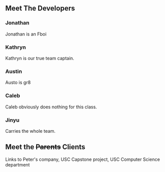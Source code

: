 ## Meet The Developers

### Jonathan
Jonathan is an Fboi

### Kathryn
Kathryn is our true team captain.

### Austin
Austo is gr8

### Caleb
Caleb obviously does nothing for this class.

### Jinyu
Carries the whole team.

## Meet the ~~Parents~~ Clients
Links to Peter's company, USC Capstone project, USC Computer Science department

